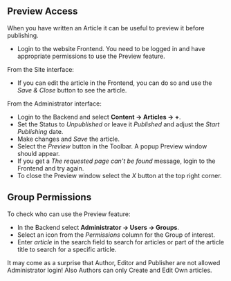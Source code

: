 <!-- Filename: J4.x:Article_Preview / Display title: Article Preview -->

## Preview Access

When you have written an Article it can be useful to preview it before
publishing.

- Login to the website Frontend. You need to be logged in and have
  appropriate permissions to use the Preview feature.

From the Site interface:

- If you can edit the article in the Frontend, you can do so and use the
  *Save & Close* button to see the article.

From the Administrator interface:

- Login to the Backend and select **Content **→** Articles **→** +**.
- Set the Status to *Unpublished* or leave it *Published* and adjust the
  *Start Publishing* date.
- Make changes and *Save* the article.
- Select the *Preview* button in the Toolbar. A popup Preview window
  should appear.
- If you get a *The requested page can't be found* message, login to the
  Frontend and try again.
- To close the Preview window select the *X* button at the top right
  corner.

## Group Permissions

To check who can use the Preview feature:

- In the Backend select **Administrator **→** Users **→** Groups**.
- Select an icon from the *Permissions* column for the Group of
  interest.
- Enter *article* in the search field to search for articles or part of
  the article title to search for a specific article.

It may come as a surprise that Author, Editor and Publisher are not
allowed Administrator login! Also Authors can only Create and Edit Own
articles.
